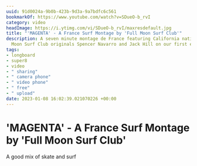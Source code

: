 ```yaml
---
uuid: 91d0024a-9b0b-423b-9d3a-9a7bdfc6c561
bookmarkOf: https://www.youtube.com/watch?v=SDueO-b_rvI
category: video
headImage: https://i.ytimg.com/vi/SDueO-b_rvI/maxresdefault.jpg
title: "'MAGENTA' - A France Surf Montage by 'Full Moon Surf Club'"
description: A seven minute montage de France featuring California natives and Full
  Moon Surf Club originals Spencer Navarro and Jack Hill on our first ever international...
tags:
- longboard
- super8
- video
- " sharing"
- " camera phone"
- " video phone"
- " free"
- " upload"
date: 2023-01-08 16:02:39.021070226 +00:00
---
```

# 'MAGENTA' - A France Surf Montage by 'Full Moon Surf Club'

A good mix of skate and surf